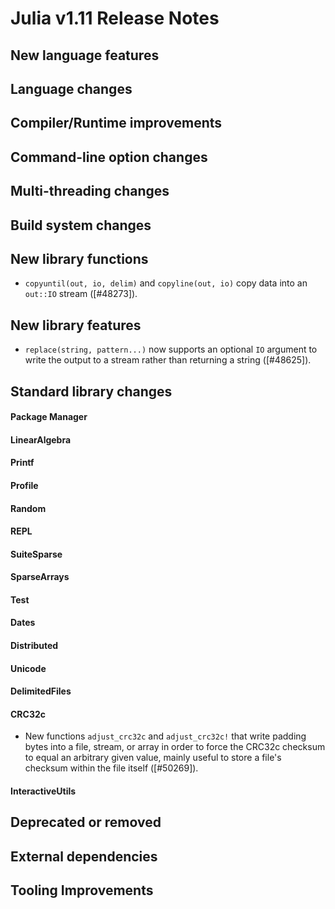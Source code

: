 Julia v1.11 Release Notes
========================

New language features
---------------------

Language changes
----------------

Compiler/Runtime improvements
-----------------------------

Command-line option changes
---------------------------

Multi-threading changes
-----------------------

Build system changes
--------------------

New library functions
---------------------
* `copyuntil(out, io, delim)` and `copyline(out, io)` copy data into an `out::IO` stream ([#48273]).

New library features
--------------------
* `replace(string, pattern...)` now supports an optional `IO` argument to
  write the output to a stream rather than returning a string ([#48625]).

Standard library changes
------------------------

#### Package Manager

#### LinearAlgebra

#### Printf

#### Profile

#### Random

#### REPL

#### SuiteSparse


#### SparseArrays

#### Test

#### Dates


#### Distributed

#### Unicode


#### DelimitedFiles


#### CRC32c

* New functions `adjust_crc32c` and `adjust_crc32c!` that write padding bytes into
  a file, stream, or array in order to force the CRC32c checksum to equal an arbitrary
  given value, mainly useful to store a file's checksum within the file itself ([#50269]).

#### InteractiveUtils

Deprecated or removed
---------------------


External dependencies
---------------------

Tooling Improvements
--------------------


<!--- generated by NEWS-update.jl: -->
